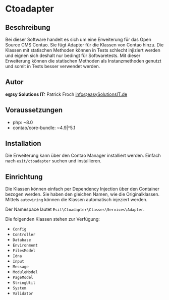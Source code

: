 # Ctoadapter


## Beschreibung

Bei dieser Software handelt es sich um eine Erweiterung für das Open Source CMS Contao. Sie fügt Adapter für die
Klassen von Contao hinzu. Die Klassen mit statischen Methoden können in Tests schlecht injiziert werden und eignen
sich deshalt nur bedingt für Softwaretests. Mit dieser Erweiterung können die statischen Methoden als Instanzmethoden
genutzt und somit in Tests besser verwendet werden.


## Autor

__e@sy Solutions IT:__ Patrick Froch <info@easySolutionsIT.de>


## Voraussetzungen

- php: ~8.0
- contao/core-bundle: ~4.9|^5.1


## Installation

Die Erweiterung kann über den Contao Manager installiert werden. Einfach nach `esit/ctoadapter` suchen und installieren.


## Einrichtung

Die Klassen können einfach per Dependency Injection über den Container bezogen werden. Sie haben den gleichen Namen,
wie die Originalklassen. Mittels `autowiring` können die Klassen automatisch injeziert werden.

Der Namespace lautet `Esit\Ctoadapter\Classes\Services\Adapter`.

Die folgenden Klassen stehen zur Verfügung:

- `Config`
- `Controller`
- `Database`
- `Environment`
- `FilesModel`
- `Idna`
- `Input`
- `Message`
- `ModuleModel`
- `PageModel`
- `StringUtil`
- `System`
- `Validator`
